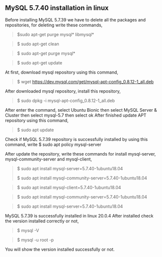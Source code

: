 

## **MySQL 5.7.40 installation in linux** 


Before installing MySQL 5.7.39 we have to delete all the packages and repositories, for deleting write these commands, 

>$sudo apt-get purge mysql\* libmysql\*

>$ sudo apt-get clean
 
>$ sudo apt-get purge mysql* 

>$ sudo apt-get update 

At first, download mysql repository using this command,
>$  wget https://dev.mysql.com/get/mysql-apt-config_0.8.12-1_all.deb

After downloaded mysql repository, install this repository,
>$ sudo dpkg -i mysql-apt-config_0.8.12-1_all.deb

After enter the command, select Ubuntu Bionic then select MySQL Server & Cluster then select mysql-5.7 then select ok
After finished update APT repository using this command,
>$ sudo apt update

Check if MySQL 5.7.39 repository is successfully installed by using this command, write 
$  sudo apt policy mysql-server

After update the repository, write these commands for install mysql-server, mysql-community-server and mysql-client,

>$ sudo apt install mysql-server=5.7.40-1ubuntu18.04
> 
>$ sudo apt install mysql-community-server=5.7.40-1ubuntu18.04
 
>$ sudo apt install mysql-client=5.7.40-1ubuntu18.04

>$ sudo apt install mysql-community-server=5.7.40-1ubuntu18.04

>$ sudo apt install mysql-server=5.7.40-1ubuntu18.04

MySQL 5.7.39 is successfully installed in linux 20.0.4
After installed check the version installed correctly or not, 

>$ mysql -V

>$ mysql -u root -p

You will show the version installed successfully or not. 

